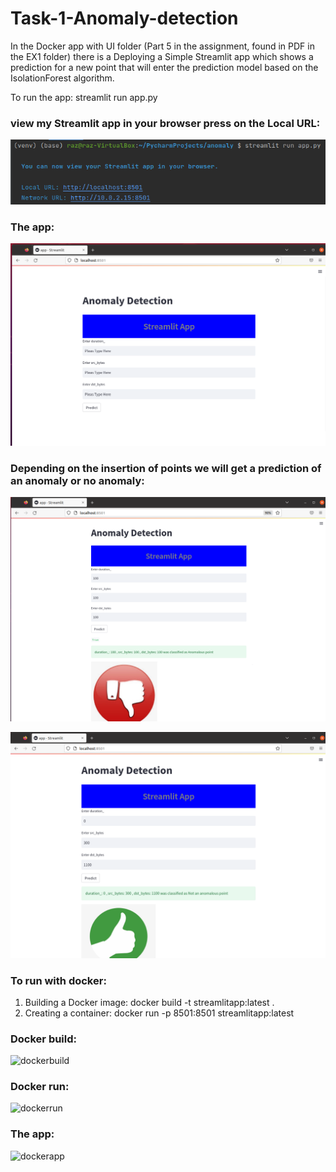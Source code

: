 # Task-1-Anomaly-detection 
In the Docker app with UI folder (Part 5 in the assignment, found in PDF in the EX1 folder) there is a Deploying a Simple Streamlit app which shows a prediction for a new point that will enter the prediction model based on the IsolationForest algorithm.

To run the app: streamlit run app.py
### view my Streamlit app in your browser press on the Local URL:
![run](https://github.com/RazElbaz/Task-1-Anomaly-detection/blob/main/images/run.png)

### The app:

![app](https://github.com/RazElbaz/Task-1-Anomaly-detection/blob/main/images/app.png)

### Depending on the insertion of points we will get a prediction of an anomaly or no anomaly:

![anomaly](https://github.com/RazElbaz/Task-1-Anomaly-detection/blob/main/images/anomaly.png)

![not anomaly](https://github.com/RazElbaz/Task-1-Anomaly-detection/blob/main/images/not%20anomaly.png)

### To run with docker:
1) Building a Docker image:
docker build -t streamlitapp:latest .
2) Creating a container:
docker run -p 8501:8501 streamlitapp:latest


### Docker build:

![dockerbuild]([https://github.com/RazElbaz/Task-1-Anomaly-detection/blob/main/images/run.png](https://github.com/RazElbaz/Task-1-Anomaly-detection/blob/main/images/docker_build.png))

### Docker run:

![dockerrun]([https://github.com/RazElbaz/Task-1-Anomaly-detection/blob/main/images/run.png](https://github.com/RazElbaz/Task-1-Anomaly-detection/blob/main/images/docker_run.png))

### The app: 

![dockerapp]([https://github.com/RazElbaz/Task-1-Anomaly-detection/blob/main/images/run.png](https://github.com/RazElbaz/Task-1-Anomaly-detection/blob/main/images/docker_app.png))
